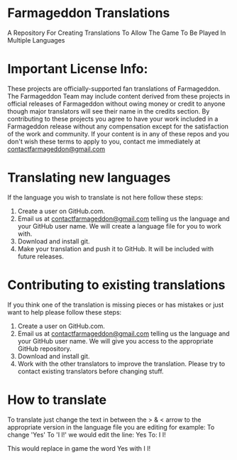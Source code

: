 # Farmageddon Translations
A Repository For Creating Translations To Allow The Game To Be Played In Multiple Languages
# Important License Info: 
These projects are officially-supported fan translations of Farmageddon. The Farmageddon Team may include content derived from these projects in official releases of Farmageddon without owing money or credit to anyone though major translators will see their name in the credits section. By contributing to these projects you agree to have your work included in a Farmageddon release without any compensation except for the satisfaction of the work and community. If your content is in any of these repos and you don't wish these terms to apply to you, contact me immediately at contactfarmageddon@gmail.com

# Translating new languages
If the language you wish to translate is not here follow these steps:

1. Create a user on GitHub.com.
2. Email us at contactfarmageddon@gmail.com telling us the language and your GitHub user name. We will create a language file for you to work with.
3. Download and install git.
4. Make your translation and push it to GitHub. It will be included with future releases.

# Contributing to existing translations

If you think one of the translation is missing pieces or has mistakes or just want to help please follow these steps:

1. Create a user on GitHub.com.
2. Email us at contactfarmageddon@gmail.com telling us the language and your GitHub user name. We will give you access to the appropriate GitHub repository.
3. Download and install git.
4. Work with the other translators to improve the translation. Please try to contact existing translators before changing stuff.

# How to translate

To translate just change the text in between the > & < arrow to the appropriate version in the language file you are editing for example:
    To change 'Yes' To 'I I!' we would edit the line:
<Yes>Yes</Yes>
To:
<Yes>I I!</Yes>

This would replace in game the word Yes with I I!
